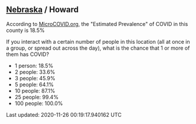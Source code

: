 
## [Nebraska](/united-states/nebraska) / Howard

According to [MicroCOVID.org](http://microcovid.org),
the "Estimated Prevalence" of COVID in this county is 18.5%

If you interact with a certain number of people in this location
(all at once in a group, or spread out across the day), what is the chance that
1 or more of them has COVID?

- 1 person: 18.5%
- 2 people: 33.6%
- 3 people: 45.9%
- 5 people: 64.1%
- 10 people: 87.1%
- 25 people: 99.4%
- 100 people: 100.0%

Last updated: 2020-11-26 00:19:17.940162 UTC
